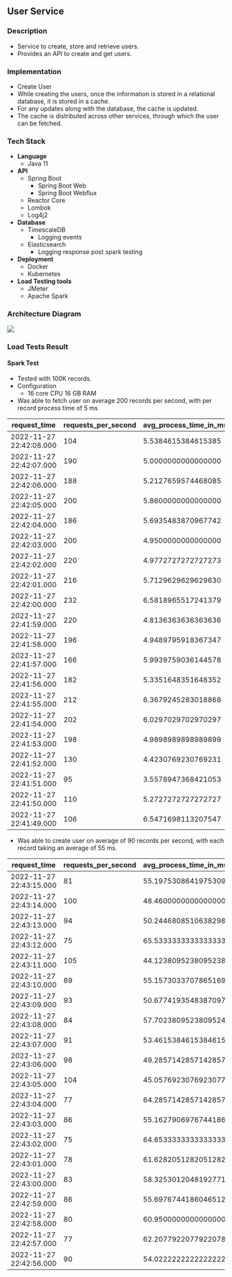 ## User Service

### Description

*   Service to create, store and retrieve users.
*   Provides an API to create and get users.

### Implementation

*   Create User
*   While creating the users, once the information is stored in a relational database, it is stored in a cache.
*   For any updates along with the database, the cache is updated.
*   The cache is distributed across other services, through which the user can be fetched.

### Tech Stack

*   **Language**
    *   Java 11
*   **API**
    *   Spring Boot
        *   Spring Boot Web
        *   Spring Boot Webflux
    *   Reactor Core
    *   Lombok
    *   Log4j2
*   **Database**
    *   TimescaleDB
        *   Logging events
    *   Elasticsearch
        *   Logging response post spark testing
*   **Deployment**
    *   Docker
    *   Kubernetes
*   **Load Testing tools**
    *   JMeter
    *   Apache Spark

### Architecture Diagram

![](https://user-images.githubusercontent.com/117295903/206179875-9cf0a258-c201-4378-a72a-98c9190cfad6.jpeg)

### Load Tests Result

#### Spark Test

*   Tested with 100K records.
*   Configuration
    *   16 core CPU 16 GB RAM
*   Was able to fetch user on average 200 records per second, with per record process time of 5 ms

| request\_time | requests\_per\_second | avg\_process\_time\_in\_ms |
| --- | --- | --- |
| 2022-11-27 22:42:08.000 | 104 | 5.5384615384615385 |
| 2022-11-27 22:42:07.000 | 190 | 5.0000000000000000 |
| 2022-11-27 22:42:06.000 | 188 | 5.2127659574468085 |
| 2022-11-27 22:42:05.000 | 200 | 5.8600000000000000 |
| 2022-11-27 22:42:04.000 | 186 | 5.6935483870967742 |
| 2022-11-27 22:42:03.000 | 200 | 4.9500000000000000 |
| 2022-11-27 22:42:02.000 | 220 | 4.9772727272727273 |
| 2022-11-27 22:42:01.000 | 216 | 5.7129629629629630 |
| 2022-11-27 22:42:00.000 | 232 | 6.5818965517241379 |
| 2022-11-27 22:41:59.000 | 220 | 4.8136363636363636 |
| 2022-11-27 22:41:58.000 | 196 | 4.9489795918367347 |
| 2022-11-27 22:41:57.000 | 166 | 5.9939759036144578 |
| 2022-11-27 22:41:56.000 | 182 | 5.3351648351648352 |
| 2022-11-27 22:41:55.000 | 212 | 6.3679245283018868 |
| 2022-11-27 22:41:54.000 | 202 | 6.0297029702970297 |
| 2022-11-27 22:41:53.000 | 198 | 4.9898989898989899 |
| 2022-11-27 22:41:52.000 | 130 | 4.4230769230769231 |
| 2022-11-27 22:41:51.000 | 95 | 3.5578947368421053 |
| 2022-11-27 22:41:50.000 | 110 | 5.2727272727272727 |
| 2022-11-27 22:41:49.000 | 106 | 6.5471698113207547 |

*   Was able to create user on average of 90 records per second, with each record taking an average of 55 ms.

| request\_time | requests\_per\_second | avg\_process\_time\_in\_ms |
| --- | --- | --- |
| 2022-11-27 22:43:15.000 | 81 | 55.1975308641975309 |
| 2022-11-27 22:43:14.000 | 100 | 48.4600000000000000 |
| 2022-11-27 22:43:13.000 | 94 | 50.2446808510638298 |
| 2022-11-27 22:43:12.000 | 75 | 65.5333333333333333 |
| 2022-11-27 22:43:11.000 | 105 | 44.1238095238095238 |
| 2022-11-27 22:43:10.000 | 89 | 55.1573033707865169 |
| 2022-11-27 22:43:09.000 | 93 | 50.6774193548387097 |
| 2022-11-27 22:43:08.000 | 84 | 57.7023809523809524 |
| 2022-11-27 22:43:07.000 | 91 | 53.4615384615384615 |
| 2022-11-27 22:43:06.000 | 98 | 49.2857142857142857 |
| 2022-11-27 22:43:05.000 | 104 | 45.0576923076923077 |
| 2022-11-27 22:43:04.000 | 77 | 64.2857142857142857 |
| 2022-11-27 22:43:03.000 | 86 | 55.1627906976744186 |
| 2022-11-27 22:43:02.000 | 75 | 64.6533333333333333 |
| 2022-11-27 22:43:01.000 | 78 | 61.6282051282051282 |
| 2022-11-27 22:43:00.000 | 83 | 58.3253012048192771 |
| 2022-11-27 22:42:59.000 | 86 | 55.6976744186046512 |
| 2022-11-27 22:42:58.000 | 80 | 60.9500000000000000 |
| 2022-11-27 22:42:57.000 | 77 | 62.2077922077922078 |
| 2022-11-27 22:42:56.000 | 90 | 54.0222222222222222 |